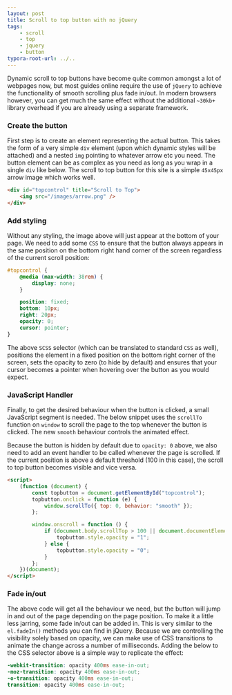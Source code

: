 ```yaml
---
layout: post
title: Scroll to top button with no jQuery
tags:
    - scroll
    - top
    - jquery
    - button
typora-root-url: ../..
---
```


Dynamic scroll to top buttons have become quite common amongst a lot of webpages now, but most guides online require the use of `jQuery` to achieve the functionality of smooth scrolling plus fade in/out. In modern browsers however, you can get much the same effect without the additional `~30kb+` library overhead if you are already using a separate framework.

### Create the button

First step is to create an element representing the actual button. This takes the form of a very simple `div` element (upon which dynamic styles will be attached) and a nested `img` pointing to whatever arrow etc you need. The button element can be as complex as you need as long as you wrap in a single `div` like below. The scroll to top button for this site is a simple `45x45px` arrow image which works well.

```html
<div id="topcontrol" title="Scroll to Top">
    <img src="/images/arrow.png" />
</div>
```

### Add styling

Without any styling, the image above will just appear at the bottom of your page. We need to add some `CSS` to ensure that the button always appears in the same position on the bottom right hand corner of the screen regardless of the current scroll position:

```scss
#topcontrol {
    @media (max-width: 38rem) {
        display: none;
    }

    position: fixed;
    bottom: 10px;
    right: 20px;
    opacity: 0;
    cursor: pointer;
}
```

The above `SCSS` selector (which can be translated to standard `CSS` as well), positions the element in a fixed position on the bottom right corner of the screen, sets the opacity to zero (to hide by default) and ensures that your cursor becomes a pointer when hovering over the button as you would expect.

### JavaScript Handler

Finally, to get the desired behaviour when the button is clicked, a small JavaScript segment is needed. The below snippet uses the `scrollTo` function on `window` to scroll the page to the top whenever the button is clicked. The new `smooth` behaviour controls the animated effect.

Because the button is hidden by default due to `opacity: 0` above, we also need to add an event handler to be called whenever the page is scrolled. If the current position is above a default threshold (100 in this case), the scroll to top button becomes visible and vice versa.

```html
<script>
    (function (document) {
        const topbutton = document.getElementById("topcontrol");
        topbutton.onclick = function (e) {
            window.scrollTo({ top: 0, behavior: "smooth" });
        };

        window.onscroll = function () {
            if (document.body.scrollTop > 100 || document.documentElement.scrollTop > 100) {
                topbutton.style.opacity = "1";
            } else {
                topbutton.style.opacity = "0";
            }
        };
    })(document);
</script>
```

### Fade in/out

The above code will get all the behaviour we need, but the button will jump in and out of the page depending on the page position. To make it a little less jarring, some fade in/out can be added in. This is very similar to the `el.fadeIn()` methods you can find in jQuery. Because we are controlling the visibility solely based on opacity, we can make use of CSS transitions to animate the change across a number of milliseconds. Adding the below to the CSS selector above is a simple way to replicate the effect:

```scss
-webkit-transition: opacity 400ms ease-in-out;
-moz-transition: opacity 400ms ease-in-out;
-o-transition: opacity 400ms ease-in-out;
transition: opacity 400ms ease-in-out;
```
